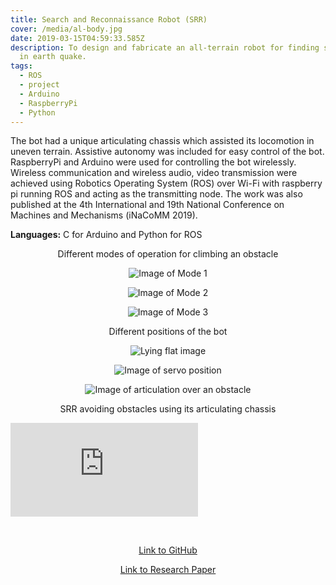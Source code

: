 ```yaml
---
title: Search and Reconnaissance Robot (SRR)
cover: /media/al-body.jpg
date: 2019-03-15T04:59:33.585Z
description: To design and fabricate an all-terrain robot for finding survivors
  in earth quake.
tags:
  - ROS
  - project
  - Arduino
  - RaspberryPi
  - Python
---
```

The bot had a unique articulating chassis which assisted its locomotion in uneven terrain. Assistive autonomy was included for easy control of the bot. RaspberryPi and Arduino were used for controlling the bot wirelessly. Wireless communication and wireless audio, video transmission were achieved using Robotics Operating System (ROS) over Wi-Fi with raspberry pi running ROS and acting as the transmitting node. The work was also published at the 4th International and 19th National Conference on Machines and Mechanisms (iNaCoMM 2019).

**Languages:** C for Arduino and Python for ROS 

<p style="text-align: center;"> Different modes of operation for climbing an obstacle </p>

<div style="text-align: center;"> 

![Image of Mode 1](/media/mode_1.png "First Mode")

![Image of Mode 2](/media/mode_2.png "Second Mode")

![Image of Mode 3](/media/mode_3.png "Third mode")

<p style="text-align: center;"> Different positions of the bot </p>

![Lying flat image](/media/b0.png "Lying flat")

![Image of servo position](/media/b2.png "Servo positions")

![Image of articulation over an obstacle](/media/b3.png "Articulation over an obstacle")

</div>

<p style="text-align: center;"> SRR avoiding obstacles using its articulating chassis </p>

<Embed
  src="https://www.youtube.com/embed/hqSBQtawzKE"
/>

<br />

<p style="text-align: center;">
<a href="https://github.com/SarthakNarayan/DSARR">Link to GitHub</a>

</p>

<p style="text-align: center;">
<a href="https://www.researchgate.net/publication/343361428_Search_and_Reconnaissance_Robot_for_Disaster_Management">Link to Research Paper</a>

</p>

<style>

A.fa-github:link {
  color: rgb(0, 4, 255);
  text-decoration: none;
  }

  A.fa-github:visited {
  color: rgb(0, 4, 255);
  text-decoration: none
  }

  A.fa-github:hover {
  color: red;
  text-decoration: none;
  }

 </style>

<center>

<link rel="stylesheet" href="https://cdnjs.cloudflare.com/ajax/libs/font-awesome/4.7.0/css/font-awesome.min.css">
<a class="fa fa-github" style="font-size:48px;color:black;margin: auto" href="https://github.com/SarthakNarayan/Summer-Project"></a>
</center>